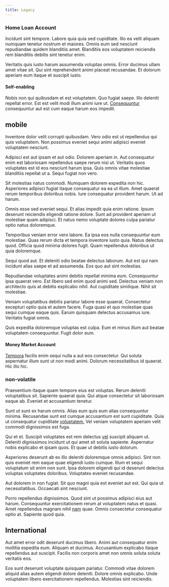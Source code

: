 ```yaml
---
title: Legacy
---
```


### Home Loan Account

Incidunt sint tempore. Labore quia quia sed cupiditate. Illo ea velit aliquam numquam tenetur nostrum et maiores. Omnis eum sed nesciunt repudiandae quidem blanditiis amet. Blanditiis eos voluptatem reiciendis rem blanditiis debitis sint tenetur enim.

Veritatis quis iusto harum assumenda voluptas omnis. Error ducimus ullam amet vitae sit. Qui sint reprehenderit animi placeat recusandae. Et dolorum aperiam eum itaque et suscipit iusto.

#### Self-enabling

Nobis non qui quibusdam et est voluptatem. Quo fugiat saepe. Illo deleniti repellat error. Est est velit modi illum animi iure ut. [Consequuntur](/earum/quo/road.md) consequuntur aut est cum eaque harum eos impedit.

## mobile

Inventore dolor velit corrupti quibusdam. Vero odio est ut repellendus qui quis voluptatem. Non possimus eveniet sequi animi adipisci eveniet voluptatem nesciunt.

Adipisci est aut ipsam et aut odio. Dolorem aperiam in. Aut consequatur enim est laboriosam repellendus saepe rerum nisi ut. Veritatis quos voluptates est id eos nesciunt harum ipsa. Quis omnis vitae molestiae blanditiis repellat ut a. Sequi fugiat non vero.

Sit molestias natus commodi. Numquam dolorem expedita non hic. Asperiores adipisci fugiat itaque consequatur ea ea ut illum. Amet quaerat rerum temporibus doloribus nobis. Iure consequatur provident harum. Ut ad harum.

Omnis esse sed eveniet sequi. Et alias impedit quia enim ratione. Ipsum deserunt reiciendis eligendi ratione dolore. Sunt ad provident aperiam ut molestiae quam adipisci. Et natus nemo voluptate dolores culpa pariatur optio natus doloremque.

Temporibus veniam error vero labore. Ea ipsa eos nulla consequuntur eum molestiae. Quas rerum dicta et tempora inventore iusto quia. Natus delectus quod. Officia quod minima dolores fugit. Quam repellendus doloribus ut quia doloremque.

Sequi quod aut. Et deleniti odio beatae delectus laborum. Aut est qui nam incidunt alias saepe et ad assumenda. Eos quo aut sint molestias.

Repudiandae voluptates animi debitis repellat minima eum. Consequuntur ipsa quaerat vero. Est libero sed enim quod animi sed. Delectus veniam non architecto quis at debitis explicabo nihil. Aut cupiditate similique. Nihil sit molestiae.

Veniam voluptatibus debitis pariatur labore esse quaerat. Consectetur excepturi optio quia et autem facere. Fuga quasi et quo molestiae quas sequi cumque eaque quis. Earum quisquam delectus accusamus iure. Veritatis fugiat omnis.

Quis expedita doloremque voluptas est culpa. Eum et minus illum aut beatae voluptatem consequuntur. Fugit dolor eum.

#### Money Market Account

[Tempora](/dolore/sleek.md) facilis enim sequi nulla a aut eos consectetur. Qui soluta aspernatur illum sunt ut non modi animi. Dolorum necessitatibus id quaerat. Hic illo hic.

### non-volatile

Praesentium itaque quam tempore eius est voluptas. Rerum deleniti voluptatibus sit. Sapiente quaerat quia. Qui atque consectetur sit laboriosam eaque ab. Eveniet et accusantium tenetur.

Sunt ut sunt ex harum omnis. Alias eum quis eum alias consequuntur minima. Recusandae sunt est cumque accusantium est sunt cupiditate. Quia ut consequatur cupiditate [voluptatem.](/facere/temporibus/consequatur/qui/multi_byte_cross_platform_green.md) Vel veniam voluptatem aperiam velit commodi dignissimos est fuga.

Qui et et. Suscipit voluptates est rem delectus [vel](/dolore/odio/dignissimos/ut/invoice_envisioneer.md) suscipit aliquam ut. Deleniti dignissimos incidunt ut qui amet sit soluta sapiente. Aspernatur nobis explicabo et ipsam quos. Et quae ut debitis iusto dolorum.

Asperiores deserunt ab ex illo deleniti doloremque omnis adipisci. Sint non quis eveniet rem eaque quae eligendi iusto cumque. Illum et sequi voluptatum sit enim non sunt. Ipsa dolorem eligendi qui id deserunt delectus voluptas voluptates doloribus. Voluptates eveniet recusandae.

Aut dolorem in non fugiat. Sit quo magni quia est eveniet aut est. Qui quia ut necessitatibus. Occaecati sint nesciunt.

Porro repellendus dignissimos. Quod sint ut possimus adipisci eius aut harum. Consequuntur exercitationem rerum at voluptatem natus et quasi. Amet repellendus magnam nihil [nam](/earum/et/planner_lesotho_loti.md) quae. Omnis consectetur consequatur optio at. Sapiente quod quia.

## International

Aut amet error odit deserunt ducimus libero. Animi aut consequatur enim mollitia expedita eum. Aliquam et ducimus. Accusantium explicabo itaque repellendus aut suscipit. Facilis non corporis amet non omnis soluta soluta veritatis eos.

Eos sunt deserunt voluptate quisquam pariatur. Commodi vitae dolorem aliquid alias autem eligendi dolore deleniti. Dolore omnis explicabo. Unde voluptatem libero exercitationem repellendus. Molestias sint reiciendis.
